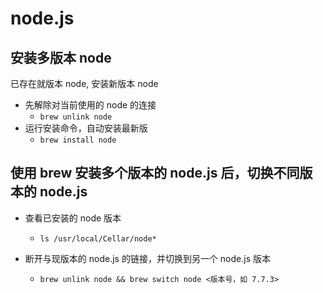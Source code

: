 # node.js

## 安装多版本 node

已存在就版本 node, 安装新版本 node

- 先解除对当前使用的 node 的连接
	- `brew unlink node`
- 运行安装命令，自动安装最新版
	- `brew install node`


## 使用 brew 安装多个版本的 node.js 后，切换不同版本的 node.js

- 查看已安装的 node 版本 
	- `ls /usr/local/Cellar/node*`

- 断开与现版本的 node.js 的链接，并切换到另一个 node.js 版本 
	- `brew unlink node && brew switch node <版本号，如 7.7.3>`


